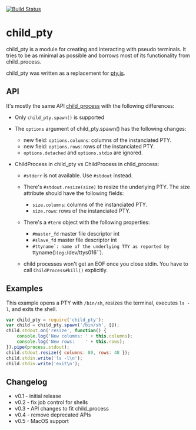[![Build Status](https://travis-ci.org/Gottox/child_pty.png)](https://travis-ci.org/Gottox/child_pty)

child_pty
=========

child_pty is a module for creating and interacting with pseudo terminals. It
tries to be as minimal as possible and borrows most of its functionality from
child_process.

child_pty was written as a replacement for [pty.js](https://github.com/chjj/pty.js/).

API
---

It's mostly the same API
[child_process](http://nodejs.org/api/child_process.html) with the following
differences:

* Only ```child_pty.spawn()``` is supported

* The ```options``` argument of child_pty.spawn() has the following changes:
  * new field: ```options.columns```: columns of the instanciated PTY.
  * new field: ```options.rows```: rows of the instanciated PTY.
  * ```options.detached``` and ```options.stdio``` are ignored.

* ChildProcess in child_pty vs ChildProcess in child_process:
  * ```#stderr``` is not available. Use ```#stdout``` instead.

  * There's ```#stdout.resize(size)``` to resize the underlying PTY.
    The size attribute should have the following fields:
    * ```size.columns```: columns of the instanciated PTY.
    * ```size.rows```: rows of the instanciated PTY.

  * There's a ``#term`` object with the following properties:
    * `#master_fd` master file descriptor int
    * `#slave_fd` master file descriptor int
    * ``#ttyname`: name of the underlying TTY as reported by
      ``ttyname()`` (eg: ``/dev/ttys016``).

  * child processes won't get an EOF once you close stdin. You have to call
    ```ChildProcess#kill()``` explicitly.

Examples
--------

This example opens a PTY with ```/bin/sh```, resizes the terminal, executes
```ls -l```, and exits the shell.

```javascript
var child_pty = require('child_pty');
var child = child_pty.spawn('/bin/sh', []);
child.stdout.on('resize', function() {
	console.log('New columns: ' + this.columns);
	console.log('New rows:    ' + this.rows);
}).pipe(process.stdout);
child.stdout.resize({ columns: 80, rows: 48 });
child.stdin.write('ls -l\n');
child.stdin.write('exit\n');
```

Changelog
---------

* v0.1 - initial release
* v0.2 - fix job control for shells
* v0.3 - API changes to fit child_process
* v0.4 - remove deprecated APIs
* v0.5 - MacOS support
